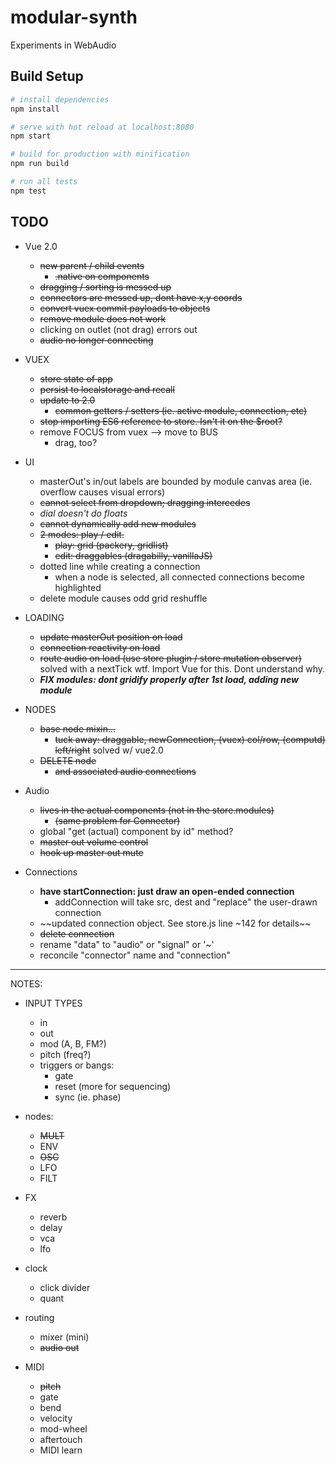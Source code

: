 # modular-synth

Experiments in WebAudio

## Build Setup

``` bash
# install dependencies
npm install

# serve with hot reload at localhost:8080
npm start

# build for production with minification
npm run build

# run all tests
npm test
```


## TODO

- Vue 2.0
  - ~~new parent / child events~~
    - ~~.native on components~~
  - ~~dragging / sorting is messed up~~
  - ~~connectors are messed up, dont have x,y coords~~
  - ~~convert vuex commit payloads to objects~~
  - ~~remove module does not work~~
  - clicking on outlet (not drag) errors out
  - ~~audio no longer connecting~~


- VUEX
  - ~~store state of app~~
  - ~~persist to localstorage and recall~~
  - ~~update to 2.0~~
    - ~~common getters / setters (ie. active module, connection, etc)~~
  - ~~stop importing ES6 reference to store. Isn't it on the $root?~~
  - remove FOCUS from vuex --> move to BUS
    - drag, too?

- UI
  - masterOut's in/out labels are bounded by module canvas area (ie. overflow causes visual errors)
  - ~~cannot select from dropdown; dragging intercedes~~
  - *dial doesn't do floats*
  - ~~cannot dynamically add new modules~~
  - ~~2 modes: play / edit.~~
    - ~~play: grid (packery, gridlist)~~
    - ~~edit: draggables (dragabilly, vanillaJS)~~
  - dotted line while creating a connection
    - when a node is selected, all connected connections become highlighted
  - delete module causes odd grid reshuffle


- LOADING
  - ~~update masterOut position on load~~
  - ~~connection reactivity on load~~
  - ~~route audio on load (use store plugin / store mutation observer)~~ solved with a nextTick wtf. Import Vue for this. Dont understand why.
  - ***FIX modules: dont gridify properly after 1st load, adding new module***


- NODES
  - ~~base node mixin...~~
    - ~~tuck away: draggable, newConnection, (vuex) col/row, (computd) left/right~~ solved w/ vue2.0
  - ~~DELETE node~~
    - ~~and associated audio connections~~


- Audio
  - ~~lives in the actual components (not in the store.modules)~~
    - ~~(same problem for Connector)~~
  - global "get (actual) component by id" method?
  - ~~master out volume control~~
  - ~~hook up master out mute~~


- Connections
  - **have startConnection: just draw an open-ended connection**
    - addConnection will take src, dest and "replace" the user-drawn connection
  - ~~updated connection object. See store.js line ~142 for details~~
  - ~~delete connection~~
  - rename "data" to "audio" or "signal" or '~'
  - reconcile "connector" name and "connection"



---------------

NOTES:

- INPUT TYPES
  - in
  - out
  - mod (A, B, FM?)
  - pitch (freq?)
  - triggers or bangs:
    - gate
    - reset (more for sequencing)
    - sync (ie. phase)


- nodes:
  - ~~MULT~~
  - ENV
  - ~~OSC~~
  - LFO
  - FILT


- FX
  - reverb
  - delay
  - vca
  - lfo


- clock
  - click divider
  - quant


- routing
  - mixer (mini)
  - ~~audio out~~


- MIDI
  - ~~pitch~~
  - gate
  - bend
  - velocity
  - mod-wheel
  - aftertouch
  - MIDI learn
